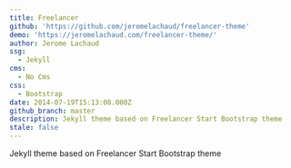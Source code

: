 ```yaml
---
title: Freelancer
github: 'https://github.com/jeromelachaud/freelancer-theme'
demo: 'https://jeromelachaud.com/freelancer-theme/'
author: Jerome Lachaud
ssg:
  - Jekyll
cms:
  - No Cms
css:
  - Bootstrap
date: 2014-07-19T15:13:08.000Z
github_branch: master
description: Jekyll theme based on Freelancer Start Bootstrap theme
stale: false
---
```


Jekyll theme based on Freelancer Start Bootstrap theme
